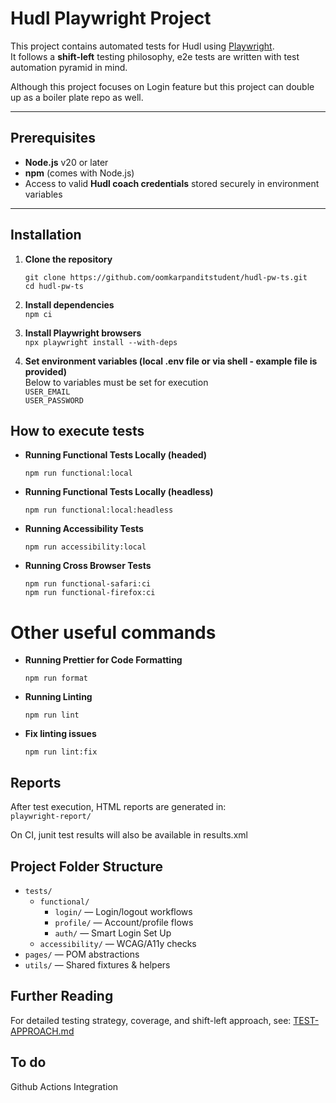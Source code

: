 # Hudl Playwright Project

This project contains automated tests for Hudl using [Playwright](https://playwright.dev/).  
It follows a **shift-left** testing philosophy, e2e tests are written with test automation pyramid in mind.

Although this project focuses on Login feature but this project can double up as a boiler plate repo as well.

---

## Prerequisites

- **Node.js** v20 or later
- **npm** (comes with Node.js)
- Access to valid **Hudl coach credentials** stored securely in environment variables

---

## Installation

1. **Clone the repository**

   `git clone https://github.com/oomkarpanditstudent/hudl-pw-ts.git`  
    `cd hudl-pw-ts`

2. **Install dependencies**  
   `npm ci`
3. **Install Playwright browsers**  
   `npx playwright install --with-deps`
4. **Set environment variables (local .env file or via shell - example file is provided)**  
   Below to variables must be set for execution  
   `USER_EMAIL   `  
   `USER_PASSWORD`

## How to execute tests

- **Running Functional Tests Locally (headed)**

      npm run functional:local

- **Running Functional Tests Locally (headless)**

      npm run functional:local:headless

- **Running Accessibility Tests**

      npm run accessibility:local

- **Running Cross Browser Tests**

      npm run functional-safari:ci
      npm run functional-firefox:ci

# Other useful commands

- **Running Prettier for Code Formatting**

      npm run format

- **Running Linting**

      npm run lint

- **Fix linting issues**

      npm run lint:fix

## Reports

After test execution, HTML reports are generated in:  
 `playwright-report/`

On CI, junit test results will also be available in results.xml

## Project Folder Structure

- `tests/`
  - `functional/`
    - `login/` — Login/logout workflows
    - `profile/` — Account/profile flows
    - `auth/` — Smart Login Set Up
  - `accessibility/` — WCAG/A11y checks
- `pages/` — POM abstractions
- `utils/` — Shared fixtures & helpers

## Further Reading

For detailed testing strategy, coverage, and shift-left approach, see:
[TEST-APPROACH.md](./TEST-APPROACH.md)

## To do

Github Actions Integration
